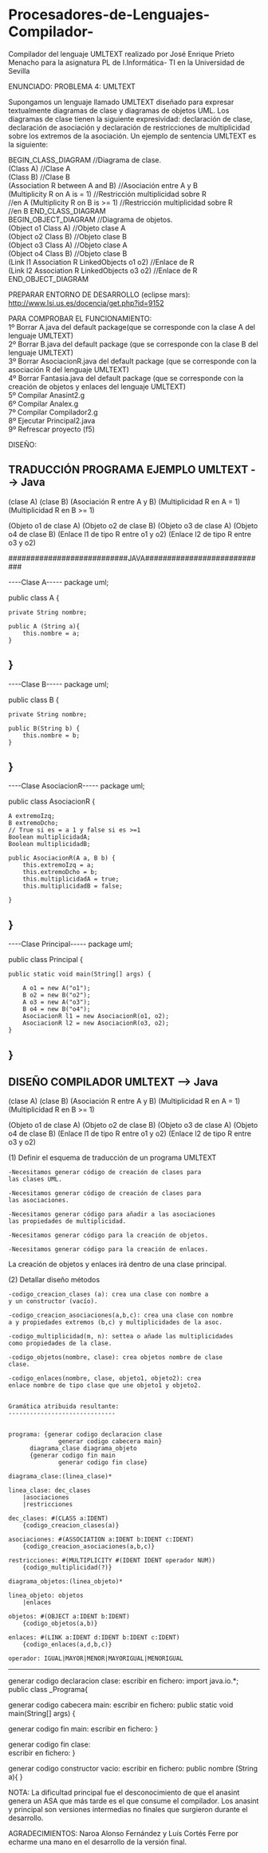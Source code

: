 # Procesadores-de-Lenguajes-Compilador-
Compilador del lenguaje UMLTEXT realizado por José Enrique Prieto Menacho para la asignatura PL de I.Informática- TI en la Universidad de Sevilla

ENUNCIADO:
PROBLEMA 4: UMLTEXT

Supongamos un lenguaje llamado UMLTEXT diseñado para expresar textualmente diagramas de
clase y diagramas de objetos UML. Los diagramas de clase tienen la siguiente expresividad:
declaración de clase, declaración de asociación y declaración de restricciones de multiplicidad
sobre los extremos de la asociación. Un ejemplo de sentencia UMLTEXT es la siguiente:

BEGIN_CLASS_DIAGRAM //Diagrama de clase.<br />
(Class A) //Clase A <br />
(Class B) //Clase B <br />
(Association R between A and B) //Asociación entre A y B<br />
(Multiplicity R on A is = 1) //Restricción multiplicidad sobre R<br />
 //en A
(Multiplicity R on B is >= 1) //Restricción multiplicidad sobre R<br />
 //en B
END_CLASS_DIAGRAM<br />
BEGIN_OBJECT_DIAGRAM //Diagrama de objetos.<br />
(Object o1 Class A) //Objeto clase A<br />
(Object o2 Class B) //Objeto clase B<br />
(Object o3 Class A) //Objeto clase A<br />
(Object o4 Class B) //Objeto clase B<br />
(Link l1 Association R LinkedObjects o1 o2) //Enlace de R<br />
(Link l2 Association R LinkedObjects o3 o2) //Enlace de R<br />
END_OBJECT_DIAGRAM<br />

PREPARAR ENTORNO DE DESARROLLO (eclipse mars): http://www.lsi.us.es/docencia/get.php?id=9152

PARA COMPROBAR EL FUNCIONAMIENTO:<br />
1º Borrar A.java del default package(que se corresponde con la clase A del lenguaje UMLTEXT)<br />
2º Borrar B.java del default package (que se corresponde con la clase B del lenguaje UMLTEXT)<br />
3º Borrar AsociacionR.java del default package (que se corresponde con la asociación R del lenguaje UMLTEXT)<br />
4º Borrar Fantasia.java del default package (que se corresponde con la creación de objetos y enlaces del lenguaje UMLTEXT)<br />
5º Compilar Anasint2.g<br />
6º Compilar Analex.g<br />
7º Compilar Compilador2.g<br />
8º Ejecutar Principal2.java<br />
9º Refrescar proyecto (f5)<br />


DISEÑO:

TRADUCCIÓN PROGRAMA EJEMPLO UMLTEXT --> Java
-----------------------------

(clase A)
(clase B)
(Asociación R entre A y B)
(Multiplicidad R en A = 1)
(Multiplicidad R en B >= 1)

(Objeto o1 de clase A)
(Objeto o2 de clase B)
(Objeto o3 de clase A)
(Objeto o4 de clase B)
(Enlace l1 de tipo R entre o1 y o2)
(Enlace l2 de tipo R entre o3 y o2)


###########################JAVA############################

----Clase A-----
package uml;

public class A {

	private String nombre;
	
	public A (String a){
		this.nombre = a;
	}
	
}
---------------

----Clase B-----
package uml;

public class B {

	private String nombre;

	public B(String b) {
		this.nombre = b;
	}

}
---------------

----Clase AsociacionR-----
package uml;

public class AsociacionR {

	A extremoIzq;
	B extremoDcho;
	// True si es = a 1 y false si es >=1
	Boolean multiplicidadA;
	Boolean multiplicidadB;

	public AsociacionR(A a, B b) {
		this.extremoIzq = a;
		this.extremoDcho = b;
		this.multiplicidadA = true;
		this.multiplicidadB = false;

	}

}
---------------

----Clase Principal-----
package uml;

public class Principal {

	public static void main(String[] args) {

		A o1 = new A("o1");
		B o2 = new B("o2");
		A o3 = new A("o3");
		B o4 = new B("o4");
		AsociacionR l1 = new AsociacionR(o1, o2);
		AsociacionR l2 = new AsociacionR(o3, o2);
	}

}
---------------







DISEÑO COMPILADOR UMLTEXT --> Java
-----------------------------

(clase A)
(clase B)
(Asociación R entre A y B)
(Multiplicidad R en A = 1)
(Multiplicidad R en B >= 1)

(Objeto o1 de clase A)
(Objeto o2 de clase B)
(Objeto o3 de clase A)
(Objeto o4 de clase B)
(Enlace l1 de tipo R entre o1 y o2)
(Enlace l2 de tipo R entre o3 y o2)

(1) Definir el esquema de traducción de un programa UMLTEXT

	-Necesitamos generar código de creación de clases para
	las clases UML.

	-Necesitamos generar código de creación de clases para
	las asociaciones.

	-Necesitamos generar código para añadir a las asociaciones
	las propiedades de multiplicidad.

	-Necesitamos generar código para la creación de objetos.

	-Necesitamos generar código para la creación de enlaces.

La creación de objetos y enlaces irá dentro de una clase principal.
	

(2) Detallar diseño métodos

	-codigo_creacion_clases (a): crea una clase con nombre a
	y un constructor (vacío).

	-codigo_creacion_asociaciones(a,b,c): crea una clase con nombre
	a y propiedades extremos (b,c) y multiplicidades de la asoc.

	-codigo_multiplicidad(m, n): settea o añade las multiplicidades
	como propiedades de la clase.

	-codigo_objetos(nombre, clase): crea objetos nombre de clase
	clase.
 
	-codigo_enlaces(nombre, clase, objeto1, objeto2): crea
	enlace nombre de tipo clase que une objeto1 y objeto2.


	Gramática atribuida resultante:
   	------------------------------


	programa: {generar codigo declaracion clase
                  generar codigo cabecera main}
		  diagrama_clase diagrama_objeto
		  {generar codigo fin main
                  generar codigo fin clase}

	diagrama_clase:(linea_clase)*

	linea_clase: dec_clases
		|asociaciones
		|restricciones

	dec_clases: #(CLASS a:IDENT)
		{codigo_creacion_clases(a)}

	asociaciones: #(ASSOCIATION a:IDENT b:IDENT c:IDENT)
		{codigo_creacion_asociaciones(a,b,c)}

	restricciones: #(MULTIPLICITY #(IDENT IDENT operador NUM))
		{codigo_multiplicidad(?)}

	diagrama_objetos:(linea_objeto)*

	linea_objeto: objetos
		|enlaces

	objetos: #(OBJECT a:IDENT b:IDENT)
		{codigo_objetos(a,b)}

	enlaces: #(LINK a:IDENT d:IDENT b:IDENT c:IDENT)
		{codigo_enlaces(a,d,b,c)}

	operador: IGUAL|MAYOR|MENOR|MAYORIGUAL|MENORIGUAL


----------------------------------------------------

generar codigo declaracion clase:
   escribir en fichero: 
         import java.io.*;
         public class _Programa{
   
generar codigo cabecera main:
   escribir en fichero:   public static void main(String[] args) {
      
generar codigo fin main:
   escribir en fichero:   } 
  
generar codigo fin clase:  
   escribir en fichero: } 

generar codigo constructor vacio:
   escribir en fichero:
	public nombre (String a){
	}
  
  
  
  
  
  
  NOTA:
  La dificultad principal fue el desconocimiento de que el anasint genera un ASA que más tarde es el que consume el compilador.
  Los anasint y principal son versiones intermedias no finales que surgieron durante el desarrollo.
  
  
  AGRADECIMIENTOS:
  Naroa Alonso Fernández y Luís Cortés Ferre por echarme una mano en el desarrollo de la versión final.
